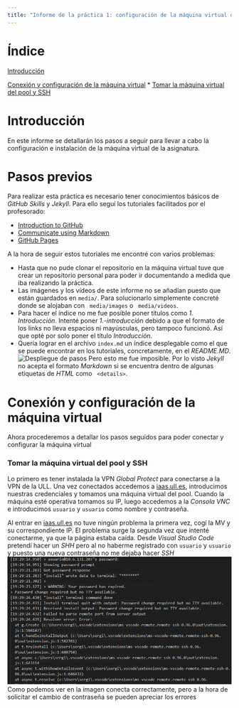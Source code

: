 ```yaml
---
title: "Informe de la práctica 1: configuración de la máquina virtual del IaaS"
---
```

# Índice
[Introducción](#introducción)

[Conexión y configuración de la máquina virtual](#conexión-y-configuración-de-la-máquina-virtual)
    * [Tomar la máquina virtual del pool y SSH](#Tomar-la-máquina-virtual-del-pool-y-SSH)

# Introducción
En este informe se detallarán los pasos a seguir para llevar a cabo la configuración e instalación de la 
máquina virtual de la asignatura.

# Pasos previos 
Para realizar esta práctica es necesario tener conocimientos básicos de *GitHub Skills* y *Jekyll*. Para ello 
seguí los tutoriales facilitados por el profesorado:
* [Introduction to GitHub](https://github.com/skills/introduction-to-github)
* [Communicate using Markdown](https://github.com/skills/communicate-using-markdown)
* [GitHub Pages](https://github.com/skills/github-pages)

A la hora de seguir estos tutoriales me encontré con varios problemas:
* Hasta que no pude clonar el repositorio en la máquina virtual tuve que crear un repositorio personal para 
poder ir documentando a medida que iba realizando la práctica.
* Las imágenes y los vídeos de este informe no se añadían puesto que están guardados en ``` media/ ```. 
Para solucionarlo simplemente concreté donde se alojaban con ``` media/images``` o ``` media/videos```.
* Para hacer el índice no me fue posible poner títulos como *1. Introducción*. Intenté poner 
*1.-introducción* debido a que el formato de los links no lleva espacios ni mayúsculas, pero tampoco funcionó.
Así que opté por solo poner el título *Introducción*.
* Quería lograr en el archivo ```index.md``` un índice desplegable como el que se puede encontrar en los tutoriales, 
concretamente, en el *README.MD*.
![Despliegue de pasos](media/videos/Despliegue_de_pasos.gif)
Pero esto me fue imposible. Por lo visto *Jekyll* no acepta el formato *Markdown* si se encuentra dentro de algunas
etiquetas de *HTML* como ``` <details>```.

# Conexión y configuración de la máquina virtual
Ahora procederemos a detallar los pasos seguidos para poder conectar y configurar la máquina virtual
### Tomar la máquina virtual del pool y SSH
Lo primero es tener instalada la VPN *Global Protect* para conectarse a la VPN de la ULL. Una vez conectados
accedemos a [iaas.ull.es](iaas.ull.es), introducimos nuestras credenciales y tomamos una máquina virtual del
pool. Cuando la máquina esté operativa tomamos su IP, luego accedemos a la *Consola VNC* e introducimos ``` usuario ```
y ``` usuario ``` como nombre y contraseña.

Al entrar en [iaas.ull.es](iaas.ull.es) no tuve ningún problema la primera vez, cogí la MV y su correspondiente IP. El
problema surge la segunda vez que intenté conectarme, ya que la página estaba caída. Desde *Visual Studio Code* 
pretendí hacer un *SHH* pero al no haberme registrado con ``` usuario ``` y ``` usuario ``` y puesto una nueva 
contraseña no me dejaba hacer *SSH*
![Fallo ssh](media/images/fallossh.bmp)
Como podemos ver en la imagen conecta correctamente, pero a la hora de solicitar el cambio de contraseña se 
pueden apreciar los errores